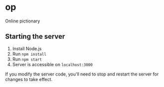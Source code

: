 # op
Online pictionary

## Starting the server
1. Install Node.js
2. Run `npm install`
3. Run `npm start`
4. Server is accessible on `localhost:3000`

If you modify the server code, you'll need to stop and restart the server for changes to take effect.
